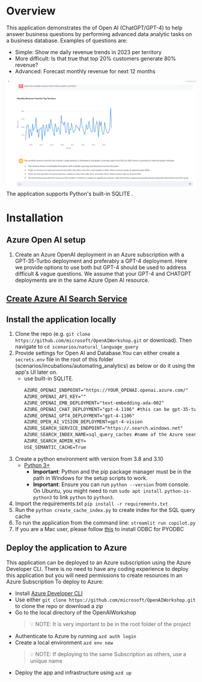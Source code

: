 # Overview
This application demonstrates the of Open AI (ChatGPT/GPT-4) to help answer business questions by performing advanced data analytic tasks on a business database.
Examples of questions are:
- Simple: Show me daily revenue trends in 2023 per territory 
- More difficult: Is that true that top 20% customers generate 80% revenue?
- Advanced: Forecast monthly revenue for next 12 months

![Sample scenario](./data/plot1.png)
The application supports Python's built-in SQLITE .
# Installation 
## Azure Open AI setup
1. Create an Azure OpenAI deployment in an Azure subscription with a GPT-35-Turbo deployment and preferably a GPT-4 deployment.
Here we provide options to use both but GPT-4 should be used to address difficult & vague  questions.
We assume that your GPT-4 and CHATGPT deployments are in the same Azure Open AI resource.
## [Create Azure AI Search Service](https://learn.microsoft.com/en-us/azure/search/search-create-service-portal)

## Install the application locally 
1. Clone the repo (e.g. ```git clone https://github.com/microsoft/OpenAIWorkshop.git``` or download). Then navigate to ```cd scenarios/natural_language_query```
2. Provide settings for Open AI and Database.You can either create a `secrets.env` file in the root of this folder (scenarios/incubations/automating_analytics) as below or do it using the app's UI later on. 
    - use built-in SQLITE.
        ```txt
        AZURE_OPENAI_ENDPOINT="https://YOUR_OPENAI.openai.azure.com/"
        AZURE_OPENAI_API_KEY=""
        AZURE_OPENAI_EMB_DEPLOYMENT="text-embedding-ada-002"
        AZURE_OPENAI_CHAT_DEPLOYMENT="gpt-4-1106" #this can be gpt-35-turbo
        AZURE_OPENAI_GPT4_DEPLOYMENT="gpt-4-1106"
        AZURE_OPEN_AI_VISION_DEPLOYMENT=gpt-4-vision
        AZURE_SEARCH_SERVICE_ENDPOINT="https://.search.windows.net"
        AZURE_SEARCH_INDEX_NAME=sql_query_caches #name of the Azure search index that cache the SQL query
        AZURE_SEARCH_ADMIN_KEY=
        USE_SEMANTIC_CACHE=True

        ```
4. Create a python environment with version from 3.8 and 3.10
    - [Python 3+](https://www.python.org/downloads/)
        - **Important**: Python and the pip package manager must be in the path in Windows for the setup scripts to work.
        - **Important**: Ensure you can run `python --version` from console. On Ubuntu, you might need to run `sudo apt install python-is-python3` to link `python` to `python3`. 
5. Import the requirements.txt `pip install -r requirements.txt`
6. Run the ```python create_cache_index.py``` to create index for the SQL query cache
7. To run the application from the command line: `streamlit run copilot.py`
8. If you are a Mac user, please follow [this](https://learn.microsoft.com/en-us/sql/connect/odbc/linux-mac/install-microsoft-odbc-driver-sql-server-macos?view=sql-server-ver16) to install ODBC for PYODBC
## Deploy the application to Azure 
This application can be deployed to an Azure subscription using the Azure Developer CLI. 
There is no need to have any coding experience to deploy this application but you will need permissions to create resources in an Azure Subscription
To deploy to Azure:
- Install [Azure Developer CLI](https://aka.ms/azure-dev/install)   
- Use either `git clone https://github.com/microsoft/OpenAIWorkshop.git` to clone the repo or download a zip
- Go to the local directory of the OpenAIWorkshop
    > 💡 NOTE: It is very important to be in the root folder of the project
- Authenticate to Azure by running `azd auth login`
- Create a local environment `azd env new`
    > 💡 NOTE: If deploying to the same Subscription as others, use a unique name
- Deploy the app and infrastructure using `azd up`




